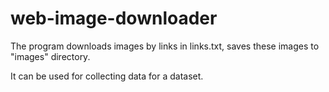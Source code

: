 # web-image-downloader
The program downloads images by links in links.txt, saves these images to "images" directory. 

It can be used for collecting data for a dataset.
